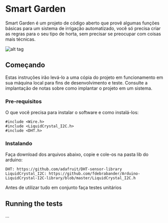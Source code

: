 # Smart Garden
Smart Garden é um projeto de código aberto que provê algumas funções básicas para um sistema de irrigação automatizado, você só precisa criar as regras para o seu tipo de horta, sem precisar se preocupar com coisas mais técnicas.

![alt tag](http://3.bp.blogspot.com/-dFv1umvtJcw/WeXotAxnrYI/AAAAAAAACAg/lkZrvp3DHAo1T50vvnukDmMgGBNJV_X_wCK4BGAYYCw/s1600/smartGarden.png)

## Começando

Estas instruções irão levá-lo a uma cópia do projeto em funcionamento em sua máquina local para fins de desenvolvimento e teste. Consulte a implantação de notas sobre como implantar o projeto em um sistema.

### Pre-requisitos

O que você precisa para instalar o software e como instalá-los:

```
#include <Wire.h>
#include <LiquidCrystal_I2C.h>
#include <DHT.h>

```

### Instalando

Faça download dos arquivos abaixo, copie e cole-os na pasta lib do arduino:

```
DHT: https://github.com/adafruit/DHT-sensor-library
LiquidCrystal_I2C: https://github.com/fdebrabander/Arduino-LiquidCrystal-I2C-library/blob/master/LiquidCrystal_I2C.h

```
Antes de utilizar tudo em conjunto faça testes unitários

## Running the tests

...
